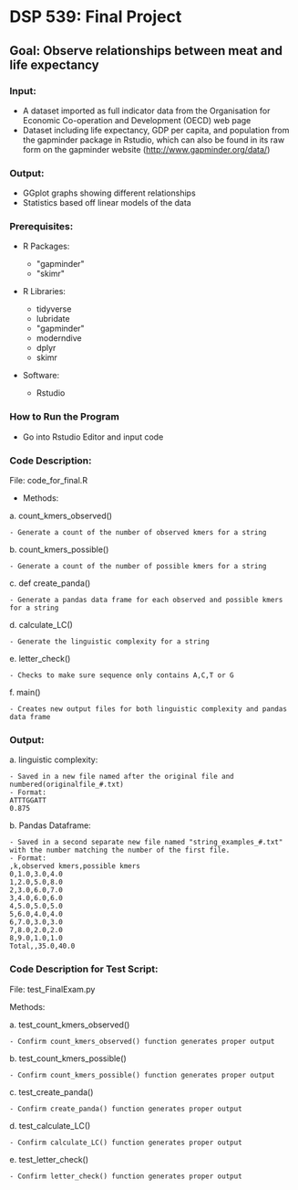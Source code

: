 # DSP 539: Final Project
## Goal: Observe relationships between meat and life expectancy

### Input: 
- A dataset imported as full indicator data from the Organisation for Economic Co-operation and Development (OECD) web page
- Dataset including life expectancy, GDP per capita, and population from the gapminder package in Rstudio, which can also be found in its raw form on the gapminder website (http://www.gapminder.org/data/)

### Output:
- GGplot graphs showing different relationships
- Statistics based off linear models of the data

### Prerequisites:
- R Packages:
    - "gapminder"
    - "skimr"

- R Libraries:
    
    - tidyverse
    - lubridate
    - "gapminder"
    - moderndive
    - dplyr
    - skimr  

- Software: 
  
    -  Rstudio

### How to Run the Program
- Go into Rstudio Editor and input code


### Code Description:
File: code_for_final.R
- Methods:

a. count_kmers_observed()

    - Generate a count of the number of observed kmers for a string

b. count_kmers_possible()

    - Generate a count of the number of possible kmers for a string

c. def create_panda()

    - Generate a pandas data frame for each observed and possible kmers for a string

d. calculate_LC()

    - Generate the linguistic complexity for a string

e. letter_check()

    - Checks to make sure sequence only contains A,C,T or G

f. main()

    - Creates new output files for both linguistic complexity and pandas data frame


### Output:

a. linguistic complexity:

    - Saved in a new file named after the original file and numbered(originalfile_#.txt)
    - Format:
    ATTTGGATT
    0.875

b. Pandas Dataframe:

    - Saved in a second separate new file named "string_examples_#.txt" with the number matching the number of the first file.
    - Format:
    ,k,observed kmers,possible kmers
    0,1.0,3.0,4.0
    1,2.0,5.0,8.0
    2,3.0,6.0,7.0
    3,4.0,6.0,6.0
    4,5.0,5.0,5.0
    5,6.0,4.0,4.0
    6,7.0,3.0,3.0
    7,8.0,2.0,2.0
    8,9.0,1.0,1.0
    Total,,35.0,40.0

### Code Description for Test Script:
File: test_FinalExam.py

Methods:

a. test_count_kmers_observed()

    - Confirm count_kmers_observed() function generates proper output

b. test_count_kmers_possible()

    - Confirm count_kmers_possible() function generates proper output
  
c. test_create_panda()

    - Confirm create_panda() function generates proper output
    
d. test_calculate_LC()

    - Confirm calculate_LC() function generates proper output

e. test_letter_check()

    - Confirm letter_check() function generates proper output
    
    
